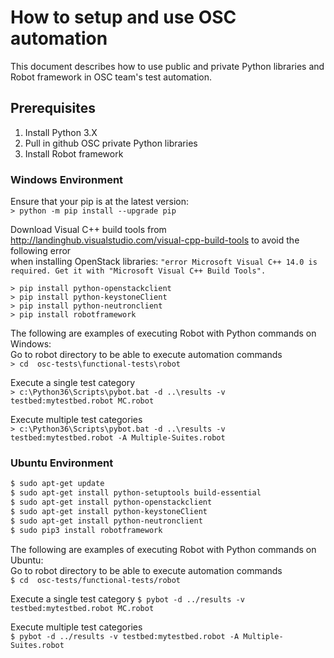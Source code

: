# How to setup and use OSC automation
This document describes how to use public and private Python libraries and Robot framework in OSC team's test automation.

## Prerequisites  
1. Install Python 3.X  
2. Pull in github OSC private Python libraries
3. Install Robot framework

### Windows Environment
Ensure that your pip is at the latest version:  
`> python -m pip install --upgrade pip`

Download Visual C++ build tools from http://landinghub.visualstudio.com/visual-cpp-build-tools to avoid the following error  
when installing OpenStack libraries: 
`"error Microsoft Visual C++ 14.0 is required. Get it with "Microsoft Visual C++ Build Tools".`  

```
> pip install python-openstackclient    
> pip install python-keystoneClient    
> pip install python-neutronclient    
> pip install robotframework    
```
The following are examples of executing Robot with Python commands on Windows:  
Go to robot directory to be able to execute automation commands  
`> cd  osc-tests\functional-tests\robot`  

Execute a single test category    
`> c:\Python36\Scripts\pybot.bat -d ..\results -v testbed:mytestbed.robot MC.robot`  

Execute multiple test categories  
`> c:\Python36\Scripts\pybot.bat -d ..\results -v testbed:mytestbed.robot -A Multiple-Suites.robot`  

### Ubuntu Environment
```sh
$ sudo apt-get update  
$ sudo apt-get install python-setuptools build-essential    
$ sudo apt-get install python-openstackclient    
$ sudo apt-get install python-keystoneClient    
$ sudo apt-get install python-neutronclient    
$ sudo pip3 install robotframework    
```
The following are examples of executing Robot with Python commands on Ubuntu:  
Go to robot directory to be able to execute automation commands  
`$ cd  osc-tests/functional-tests/robot`   

Execute a single test category 
`$ pybot -d ../results -v testbed:mytestbed.robot MC.robot`   

Execute multiple test categories  
`$ pybot -d ../results -v testbed:mytestbed.robot -A Multiple-Suites.robot` 

